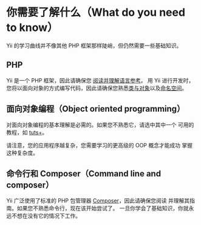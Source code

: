 # 你需要了解什么（What do you need to know）

Yii 的学习曲线并不像其他 PHP 框架那样陡峭，但仍然需要一些基础知识。

## PHP

Yii 是一个 PHP 框架，因此请确保您 [阅读并理解语言参考](http://php.net/manual/zh/langref.php)。
用 Yii 进行开发时，您将以面向对象的方式编写代码，因此请确保您熟悉[类与对象](https://secure.php.net/manual/en/language.oop5.basic.php)以及[命名空间](https://secure.php.net/manual/en/language.namespaces.php)。

## 面向对象编程（Object oriented programming）

对面向对象编程的基本理解是必需的。如果您不熟悉它，请选中其中一个
可用的教程，如 [tuts+](https://code.tutsplus.com/tutorials/object-oriented-php-for-beginners--net-12762)。

请注意，您的应用程序越复杂，您需要学习的更高级的 OOP 概念才能成功
掌握这种复杂度。

## 命令行和 Composer（Command line and composer）

Yii 广泛使用了标准的 PHP 包管理器 [Composer](https://getcomposer.org/)，因此请确保您阅读
并理解其指南。如果您不熟悉命令行，现在该开始尝试了。
一旦你学会了基础知识，你就永远不想在没有它的情况下工作。

